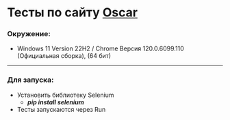# Тесты по сайту [Oscar](https://selenium1py.pythonanywhere.com/ru/catalogue/)

### Окружение:
+ Windows 11 Version 22H2 / Chrome Версия 120.0.6099.110 (Официальная сборка), (64 бит)
___
### Для запуска:
+ Установить библиотеку Selenium
  + ***pip install selenium***
+ Тесты запускаются через Run
